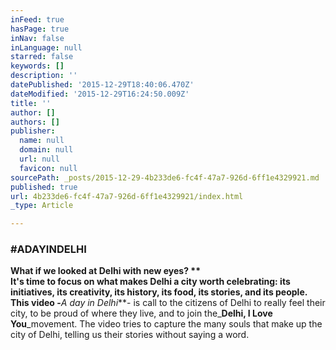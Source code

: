 ```yaml
---
inFeed: true
hasPage: true
inNav: false
inLanguage: null
starred: false
keywords: []
description: ''
datePublished: '2015-12-29T18:40:06.470Z'
dateModified: '2015-12-29T16:24:50.009Z'
title: ''
author: []
authors: []
publisher:
  name: null
  domain: null
  url: null
  favicon: null
sourcePath: _posts/2015-12-29-4b233de6-fc4f-47a7-926d-6ff1e4329921.md
published: true
url: 4b233de6-fc4f-47a7-926d-6ff1e4329921/index.html
_type: Article

---
```

### \#ADAYINDELHI

**What if we looked at Delhi with new eyes? **  
It's time to focus on what makes Delhi a city worth celebrating: its initiatives, its creativity, its history, its food, its stories, and its people.   
This video -**_A day in Delhi_**- is call to the citizens of Delhi to really feel their city,  to be proud of where they live, and to join the_**Delhi, I Love You**_movement. The video tries to capture the many souls that make up the city of Delhi, telling us their stories without saying a word.
